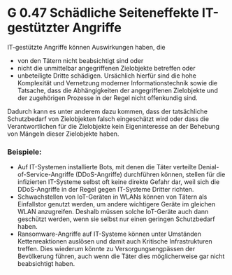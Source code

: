 G 0.47 Schädliche Seiteneffekte IT-gestützter Angriffe
======================================================

IT-gestützte Angriffe können Auswirkungen haben, die

* von den Tätern nicht beabsichtigt sind oder
* nicht die unmittelbar angegriffenen Zielobjekte betreffen oder
* unbeteiligte Dritte schädigen.
Ursächlich hierfür sind die hohe Komplexität und Vernetzung moderner Informationstechnik sowie die Tatsache, dass die Abhängigkeiten der angegriffenen Zielobjekte und der zugehörigen Prozesse in der Regel nicht offenkundig sind.

Dadurch kann es unter anderem dazu kommen, dass der tatsächliche Schutzbedarf von Zielobjekten falsch eingeschätzt wird oder dass die Verantwortlichen für die Zielobjekte kein Eigeninteresse an der Behebung von Mängeln dieser Zielobjekte haben.

### Beispiele:

* Auf IT-Systemen installierte Bots, mit denen die Täter verteilte Denial-of-Service-Angriffe (DDoS-Angriffe) durchführen können, stellen für die infizierten IT-Systeme selbst oft keine direkte Gefahr dar, weil sich die DDoS-Angriffe in der Regel gegen IT-Systeme Dritter richten.
* Schwachstellen von IoT-Geräten in WLANs können von Tätern als Einfallstor genutzt werden, um andere wichtigere Geräte im gleichen WLAN anzugreifen. Deshalb müssen solche IoT-Geräte auch dann geschützt werden, wenn sie selbst nur einen geringen Schutzbedarf haben.
* Ransomware-Angriffe auf IT-Systeme können unter Umständen Kettenreaktionen auslösen und damit auch Kritische Infrastrukturen treffen. Dies wiederum könnte zu Versorgungsengpässen der Bevölkerung führen, auch wenn die Täter dies möglicherweise gar nicht beabsichtigt haben.
